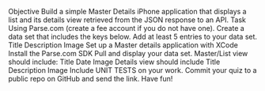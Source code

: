 Objective
Build a simple Master Details iPhone application that displays a list and its details view retrieved from the JSON response to an API. 
Task
Using Parse.com (create a fee account if you do not have one). Create a data set that includes the keys below. Add at least 5 entries to your data set.
Title
Description
Image
Set up a Master details application with XCode
Install the Parse.com SDK
Pull and display your data set.
Master/List view should include:
Title
Date
Image
Details view should include
Title
Description
Image
Include UNIT TESTS on your work.
Commit your quiz to a public repo on GitHub and send the link.
Have fun!
